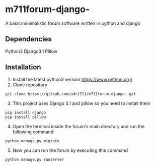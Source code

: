 # m711forum-django-
 A basic/minimalistic forum software written in python and django

## Dependencies
Python3
Django3.1
Pillow
## Installation
1. Install the latest python3 version https://www.python.org/
2. Clone repository
```
git clone https://github.com/adri711/m711forum-django-.git
```
3. This project uses Django 3.1 and pillow so you need to install them
```
pip install django
pip install pillow
```
4. Open the terminal inside the forum's main directory and run the following command
```
python manage.py migrate
```
5. Now you can run the forum by executing this command
```
python manage.py runserver
```
